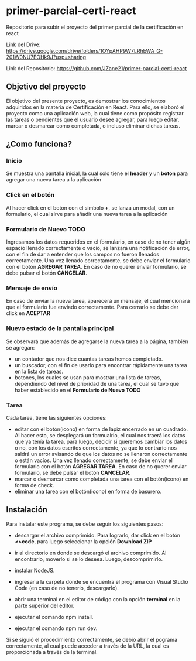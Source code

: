 # primer-parcial-certi-react

Repositorio para subir el proyecto del primer parcial de la certificación en react

Link del Drive: https://drive.google.com/drive/folders/1OYpAHP9W7LRhbWA_G-201W0NU7EOHk9J?usp=sharing

Link del Repositorio: https://github.com/JZane21/primer-parcial-certi-react

## Objetivo del proyecto

El objetivo del presente proyecto, es demostrar los conocimientos adquiridos en la materia de Certificación en React. Para ello, se elaboró el proyecto como una aplicación web, la cual tiene como propósito registrar las tareas o pendientes que el usuario desee agregar, para luego editar, marcar o desmarcar como completada, o incluso eliminar dichas tareas.

## ¿Como funciona?

### Inicio

Se muestra una pantalla inicial, la cual solo tiene el **header** y un **boton** para agregar una nueva tarea a la aplicación

### Click en el botón

Al hacer click en el boton con el simbolo **+**, se lanza un modal, con un formulario, el cual sirve para añadir una nueva tarea a la aplicación

### Formulario de Nuevo TODO

Ingresamos los datos requeridos en el formulario, en caso de no tener algún espacio llenado correctamente o vacío, se lanzará una notificación de error, con el fin de dar a entender que los campos no fueron llenados correctamente. Una vez llenado correctamente, se debe enviar el formulario con el botón **AGREGAR TAREA**. En caso de no querer enviar formulario, se debe pulsar el botón **CANCELAR**.

### Mensaje de envío

En caso de enviar la nueva tarea, aparecerá un mensaje, el cual mencionará que el formulario fue enviado correctamente. Para cerrarlo se debe dar click en **ACEPTAR**

### Nuevo estado de la pantalla principal

Se observará que además de agregarse la nueva tarea a la página, también se agregan:
* un contador que nos dice cuantas tareas hemos completado.
* un buscador, con el fin de usarlo para encontrar rápidamente una tarea en la lista de tareas.
* botones, los cuales se usan para mostrar una lista de tareas, dependiendo del nivel de prioridad de una tarea, el cual se tuvo que haber establecido en el **Formulario de Nuevo TODO**

### Tarea

Cada tarea, tiene las siguientes opciones:

* editar con el botón(icono) en forma de lapiz encerrado en un cuadrado. Al hacer esto, se desplegará un formualrio, el cual nos traerá los datos que ya tenía la tarea, para luego, decidir si queremos cambiar los datos o no, con los datos escritos correctamente, ya que lo contrario nos saldrá un error avisando de que los datos no se llenaron correctamente o están vacíos. Una vez llenado correctamente, se debe enviar el formulario con el botón **AGREGAR TAREA**. En caso de no querer enviar formulario, se debe pulsar el botón **CANCELAR**.
* marcar o desmarcar como completada una tarea con el botón(icono) en forma de check.
* eliminar una tarea con el botón(icono) en forma de basurero.

## Instalación

Para instalar este programa, se debe seguir los siguientes pasos:

* descargar el archivo comprimido. Para lograrlo, dar click en el botón **<>code**, para luego seleccionar la opción **Download ZIP**

* ir al directorio en donde se descargó el archivo comprimido. Al encontrarlo, moverlo si se lo deseea. Luego, descomprimirlo.

* instalar NodeJS.

* ingresar a la carpeta donde se encuentra el programa con Visual Studio Code (en caso de no tenerlo, descargarlo).

* abrir una terminal en el editor de código con la opción **terminal** en la parte superior del editor.

* ejecutar el comando npm install.

* ejecutar el comando npm run dev.

Si se siguió el procedimiento correctamente, se debió abrir el pograma correctamente, al cual puede acceder a través de la URL, la cual es proporcionada a través de la terminal.
